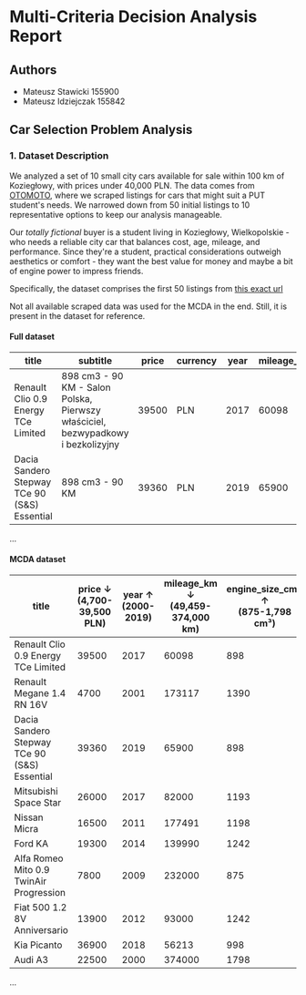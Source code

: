 # Multi-Criteria Decision Analysis Report

## Authors
- Mateusz Stawicki 155900
- Mateusz Idziejczak 155842

## Car Selection Problem Analysis

### 1. Dataset Description

We analyzed a set of 10 small city cars available for sale within 100 km of Koziegłowy, with prices under 40,000 PLN. The data comes from [OTOMOTO](https://www.otomoto.pl/), where we scraped listings for cars that might suit a PUT student's needs. We narrowed down from 50 initial listings to 10 representative options to keep our analysis manageable.

Our *totally fictional* buyer is a student living in Koziegłowy, Wielkopolskie - who needs a reliable city car that balances cost, age, mileage, and performance. Since they're a student, practical considerations outweigh aesthetics or comfort - they want the best value for money and maybe a bit of engine power to impress friends.

Specifically, the dataset comprises the first 50 listings from [this exact url](https://www.otomoto.pl/osobowe/seg-mini/kozieglowy_8905?search%5Bdist%5D=100&search%5Bfilter_enum_fuel_type%5D=petrol&search%5Bfilter_float_price%3Ato%5D=40000&search%5Badvanced_search_expanded%5D=true)

Not all available scraped data was used for the MCDA in the end. Still, it is present in the dataset for reference.

#### Full dataset
|title|subtitle|price|currency|year|mileage_km|fuel_type|gearbox|location|seller_type|price_evaluation|url|engine_size_cm3|power_hp|
|---|---|---|---|---|---|---|---|---|---|---|---|---|---|
|Renault Clio 0.9 Energy TCe Limited|898 cm3 - 90 KM - Salon Polska, Pierwszy właściciel, bezwypadkowy i bezkolizyjny|39500|PLN|2017|60098|Benzyna|Manualna|Rawicz (Wielkopolskie)|Prywatny sprzedawca|Powyżej średniej|https://www.otomoto.pl/osobowe/oferta/renault-clio-salon-polska-pierwszy-wlasciciel-bezwypadkowy-i-bezkolizyjny-ID6Hhjbk.html|898|90|
|Dacia Sandero Stepway TCe 90 (S&S) Essential|898 cm3 - 90 KM|39360|PLN|2019|65900|Benzyna|Manualna|Dobrcz (Kujawsko-pomorskie)|Prywatny sprzedawca|W granicach średniej|https://www.otomoto.pl/osobowe/oferta/dacia-sandero-stepway-ID6HhdIw.html|898|90|
...

#### MCDA dataset
|title|price &darr; <br>(4,700-39,500 PLN)|year &uarr; <br>(2000-2019)|mileage_km &darr; <br>(49,459-374,000 km)|engine_size_cm3 &uarr; <br>(875-1,798 cm³)|power_hp &uarr; <br>(60-160 HP)|
|---|---|---|---|---|---|
|Renault Clio 0.9 Energy TCe Limited|39500|2017|60098|898|90|
|Renault Megane 1.4 RN 16V|4700|2001|173117|1390|95|
|Dacia Sandero Stepway TCe 90 (S&S) Essential|39360|2019|65900|898|90|
|Mitsubishi Space Star|26000|2017|82000|1193|80|
|Nissan Micra|16500|2011|177491|1198|80|
|Ford KA|19300|2014|139990|1242|69|
|Alfa Romeo Mito 0.9 TwinAir Progression|7800|2009|232000|875|85|
|Fiat 500 1.2 8V Anniversario|13900|2012|93000|1242|69|
|Kia Picanto|36900|2018|56213|998|67|
|Audi A3|22500|2000|374000|1798|160|
...